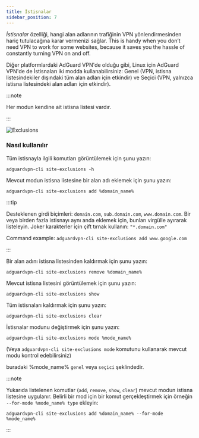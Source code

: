 ```yaml
---
title: İstisnalar
sidebar_position: 7
---
```


_İstisnalar_ özelliği, hangi alan adlarının trafiğinin VPN yönlendirmesinden hariç tutulacağına karar vermenizi sağlar. This is handy when you don’t need VPN to work for some websites, because it saves you the hassle of constantly turning VPN on and off.

Diğer platformlardaki AdGuard VPN'de olduğu gibi, Linux için AdGuard VPN'de de İstisnaları iki modda kullanabilirsiniz: Genel (VPN, istisna listesindekiler dışındaki tüm alan adları için etkindir) ve Seçici (VPN, yalnızca istisna listesindeki alan adları için etkindir).

:::note

Her modun kendine ait istisna listesi vardır.

:::

![Exclusions](https://cdn.adguard-vpn.com/blog/new/m6pkdVPN-CLI-exclusions.png)

### Nasıl kullanılır

Tüm istisnayla ilgili komutları görüntülemek için şunu yazın:

```
adguardvpn-cli site-exclusions -h
```

Mevcut modun istisna listesine bir alan adı eklemek için şunu yazın:

```
adguardvpn-cli site-exclusions add %domain_name%
```

:::tip

Desteklenen girdi biçimleri: `domain.com`, `sub.domain.com`, `www.domain.com`. Bir veya birden fazla istisnayı aynı anda eklemek için, bunları virgülle ayırarak listeleyin. Joker karakterler için çift tırnak kullanın: `"*.domain.com"`

Command example: `adguardvpn-cli site-exclusions add www.google.com`

:::

Bir alan adını istisna listesinden kaldırmak için şunu yazın:

```
adguardvpn-cli site-exclusions remove %domain_name%
```

Mevcut istisna listesini görüntülemek için şunu yazın:

```
adguardvpn-cli site-exclusions show
```

Tüm istisnaları kaldırmak için şunu yazın:

```
adguardvpn-cli site-exclusions clear
```

İstisnalar modunu değiştirmek için şunu yazın:

```
adguardvpn-cli site-exclusions mode %mode_name%
```

(Veya `adguardvpn-cli site-exclusions mode` komutunu kullanarak mevcut modu kontrol edebilirsiniz)

buradaki %mode_name% `genel` veya `seçici` şeklindedir.

:::note

Yukarıda listelenen komutlar (`add`, `remove`, `show`, `clear`) mevcut modun istisna listesine uygulanır. Belirli bir mod için bir komut gerçekleştirmek için örneğin `--for-mode %mode_name% type` ekleyin:

```
adguardvpn-cli site-exclusions add %domain_name% --for-mode %mode_name%
```

:::
